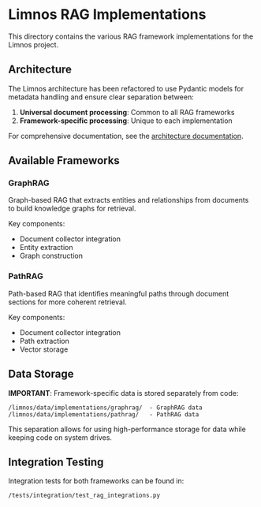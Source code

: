 # Limnos RAG Implementations

This directory contains the various RAG framework implementations for the Limnos project.

## Architecture

The Limnos architecture has been refactored to use Pydantic models for metadata handling and ensure clear separation between:

1. **Universal document processing**: Common to all RAG frameworks
2. **Framework-specific processing**: Unique to each implementation

For comprehensive documentation, see the [architecture documentation](/docs/architecture/rag_framework_metadata.md).

## Available Frameworks

### GraphRAG

Graph-based RAG that extracts entities and relationships from documents to build knowledge graphs for retrieval.

Key components:
- Document collector integration
- Entity extraction
- Graph construction

### PathRAG

Path-based RAG that identifies meaningful paths through document sections for more coherent retrieval.

Key components:
- Document collector integration
- Path extraction
- Vector storage

## Data Storage

**IMPORTANT**: Framework-specific data is stored separately from code:

```
/limnos/data/implementations/graphrag/  - GraphRAG data
/limnos/data/implementations/pathrag/   - PathRAG data
```

This separation allows for using high-performance storage for data while keeping code on system drives.

## Integration Testing

Integration tests for both frameworks can be found in:
```
/tests/integration/test_rag_integrations.py
```
